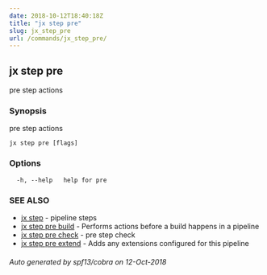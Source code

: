 ```yaml
---
date: 2018-10-12T18:40:18Z
title: "jx step pre"
slug: jx_step_pre
url: /commands/jx_step_pre/
---
```

## jx step pre

pre step actions

### Synopsis

pre step actions

```
jx step pre [flags]
```

### Options

```
  -h, --help   help for pre
```

### SEE ALSO

* [jx step](/commands/jx_step/)	 - pipeline steps
* [jx step pre build](/commands/jx_step_pre_build/)	 - Performs actions before a build happens in a pipeline
* [jx step pre check](/commands/jx_step_pre_check/)	 - pre step check
* [jx step pre extend](/commands/jx_step_pre_extend/)	 - Adds any extensions configured for this pipeline

###### Auto generated by spf13/cobra on 12-Oct-2018
